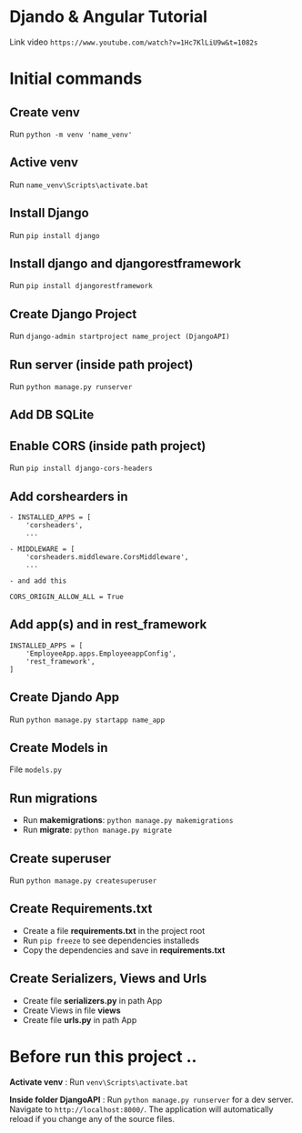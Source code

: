# Djando & Angular Tutorial

Link video `https://www.youtube.com/watch?v=1Hc7KlLiU9w&t=1082s`

# Initial commands

## Create venv
Run `python -m venv 'name_venv'`

## Active venv
Run `name_venv\Scripts\activate.bat`

## Install Django
Run `pip install django`

## Install django and djangorestframework
Run `pip install djangorestframework`

## Create Django Project
Run `django-admin startproject name_project (DjangoAPI)`

## Run server (inside path project)
Run `python manage.py runserver`

## Add DB SQLite

## Enable CORS (inside path project)
Run `pip install django-cors-headers`

## Add corshearders in
    - INSTALLED_APPS = [
        'corsheaders',
        ...

    - MIDDLEWARE = [
        'corsheaders.middleware.CorsMiddleware',
        ...

    - and add this

    CORS_ORIGIN_ALLOW_ALL = True

## Add app(s) and in rest_framework
    INSTALLED_APPS = [
        'EmployeeApp.apps.EmployeeappConfig',
        'rest_framework',
    ]

## Create Djando App 
Run `python manage.py startapp name_app`

## Create Models in
File `models.py`

## Run migrations 
- Run **makemigrations**: `python manage.py makemigrations`
- Run **migrate**: `python manage.py migrate`

## Create superuser
Run `python manage.py createsuperuser`

## Create Requirements.txt
- Create a file **requirements.txt** in the project root
- Run `pip freeze` to see dependencies installeds
- Copy the dependencies and save in **requirements.txt**

## Create Serializers, Views and Urls
- Create file **serializers.py** in path App
- Create Views in file **views**
- Create file **urls.py** in path App

# Before run this project ..

**Activate venv** : Run `venv\Scripts\activate.bat`
    
**Inside folder DjangoAPI** : Run `python manage.py runserver` for a dev server. Navigate to `http://localhost:8000/`. 
The application will automatically reload if you change any of the source files.








